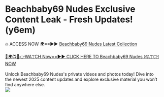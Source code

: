 # Beachbaby69 Nudes Exclusive Content Leak - Fresh Updates! (y6em)

🔥 ACCESS NOW 🌍==►► <a href="https://tinyurl.com/2mz8nhtm" rel="nofollow">Beachbaby69 Nudes Latest Collection</a>
<br><br>
[🔴🌍📺📱👉WA𝚃CH Now==►► CLICK HERE TO Beachbaby69 Nudes 𝚆𝙰𝚃𝙲𝙷 NOW](https://tinyurl.com/2mz8nhtm)
<br><br>
Unlock Beachbaby69 Nudes's private videos and photos today! Dive into the newest 2025 content updates and explore exclusive material you won’t find anywhere else.
<br>
<a href="https://tinyurl.com/2mz8nhtm" rel="nofollow" data-target="animated-image.originalLink"><img src="https://camo.githubusercontent.com/8a4f000d20f83aca3bf7ec5f350d767afa0574a8a352519fd8cfa583a6f93a33/68747470733a2f2f692e696d6775722e636f6d2f644a486b345a712e676966" data-canonical-src="https://i.imgur.com/dJHk4Zq.gif" style="max-width: 100%; display: inline-block;" data-target="animated-image.originalImage"></a>
<br>
